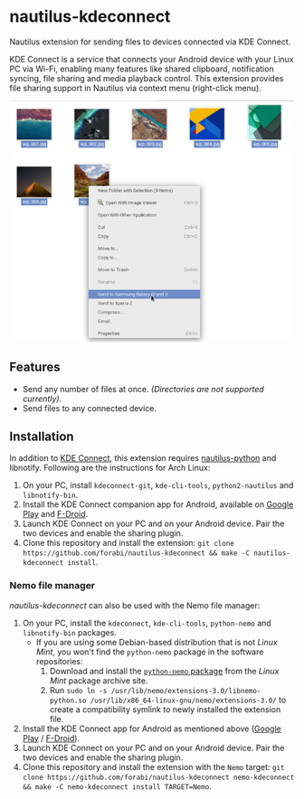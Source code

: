 nautilus-kdeconnect
====================
Nautilus extension for sending files to devices connected via KDE Connect.

KDE Connect is a service that connects your Android device with your Linux PC via Wi-Fi, enabling many features like shared clipboard, notification syncing, file sharing and media playback control. This extension provides file sharing support in Nautilus via context menu (right-click menu).

![Screenshot](./screenshot.png)

Features
---------
* Send any number of files at once. _(Directories are not supported currently)_.
* Send files to any connected device.

Installation
-------------
In addition to [KDE Connect](https://community.kde.org/KDEConnect), this extension requires [nautilus-python](https://wiki.gnome.org/Projects/NautilusPython) and libnotify. Following are the instructions for Arch Linux:

1. On your PC, install `kdeconnect-git`, `kde-cli-tools`, `python2-nautilus` and `libnotify-bin`.
2. Install the KDE Connect companion app for Android, available on [Google Play](https://play.google.com/store/apps/details?id=org.kde.kdeconnect_tp) and [F-Droid](https://f-droid.org/repository/browse/?fdid=org.kde.kdeconnect_tp).
3. Launch KDE Connect on your PC and on your Android device. Pair the two devices and enable the sharing plugin.
4. Clone this repository and install the extension: `git clone https://github.com/forabi/nautilus-kdeconnect && make -C nautilus-kdeconnect install`.

### Nemo file manager

*nautilus-kdeconnect* can also be used with the Nemo file manager:

1. On your PC, install the `kdeconnect`, `kde-cli-tools`, `python-nemo` and `libnotify-bin` packages.
     * If you are using some Debian-based distribution that is not *Linux Mint*, you won't find the `python-nemo` package in the software repositories:
        1. Download and install the [`python-nemo` package](http://packages.linuxmint.com/pool/backport/n/nemo-python/) from the *Linux Mint* package archive site.
        2. Run `sudo ln -s /usr/lib/nemo/extensions-3.0/libnemo-python.so /usr/lib/x86_64-linux-gnu/nemo/extensions-3.0/` to create a compatibility symlink to newly installed the extension file.
2. Install the KDE Connect app for Android as mentioned above ([Google Play](https://play.google.com/store/apps/details?id=org.kde.kdeconnect_tp) / [F-Droid](https://f-droid.org/repository/browse/?fdid=org.kde.kdeconnect_tp)).
3. Launch KDE Connect on your PC and on your Android device. Pair the two devices and enable the sharing plugin.
4. Clone this repository and install the extension with the `Nemo` target: `git clone https://github.com/forabi/nautilus-kdeconnect nemo-kdeconnect && make -C nemo-kdeconnect install TARGET=Nemo`.
